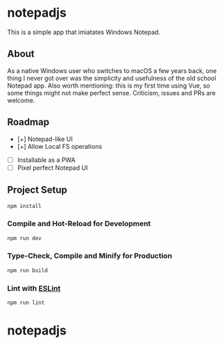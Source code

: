 # notepadjs

This is a simple app that imiatates Windows Notepad.

## About

As a native Windows user who switches to macOS a few years back, one thing I never got over was the simplicity and usefulness of the old school Notepad app. Also worth mentioning: this is my first time using Vue, so some things might not make perfect sense. Criticism, issues and PRs are welcome.

## Roadmap

- [+] Notepad-like UI
- [+] Allow Local FS operations
- [ ] Installable as a PWA
- [ ] Pixel perfect Notepad UI 

## Project Setup

```sh
npm install
```

### Compile and Hot-Reload for Development

```sh
npm run dev
```

### Type-Check, Compile and Minify for Production

```sh
npm run build
```

### Lint with [ESLint](https://eslint.org/)

```sh
npm run lint
```
# notepadjs
